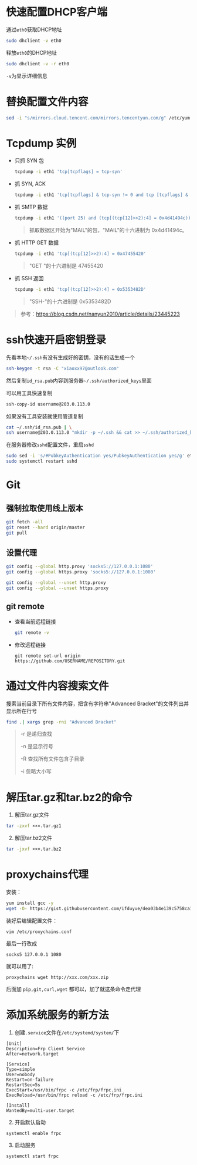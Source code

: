 # 快速配置DHCP客户端

通过`eth0`获取DHCP地址

```sh
sudo dhclient -v eth0
```

释放`eth0`的DHCP地址

```sh
sudo dhclient -v -r eth0
```

`-v`为显示详细信息


# 替换配置文件内容

```sh
sed -i "s/mirrors.cloud.tencent.com/mirrors.tencentyun.com/g" /etc/yum.repos.d/epel.repo
```

# Tcpdump 实例

- 只抓 SYN 包

    ```sh
    tcpdump -i eth1 'tcp[tcpflags] = tcp-syn'
    ```

- 抓 SYN, ACK

    ```sh
    tcpdump -i eth1 'tcp[tcpflags] & tcp-syn != 0 and tcp [tcpflags] & tcp-ack != 0'
    ```

- 抓 SMTP 数据

    ```sh
    tcpdump -i eth1 '((port 25) and (tcp[(tcp[12]>>2):4] = 0x4d41494c))'
    ```

    > 抓取数据区开始为"MAIL"的包，"MAIL"的十六进制为 0x4d41494c。

- 抓 HTTP GET 数据

    ```sh
    tcpdump -i eth1 'tcp[(tcp[12]>>2):4] = 0x47455420'
    ```

    > "GET "的十六进制是 47455420

- 抓 SSH 返回

    ```sh
    tcpdump -i eth1 'tcp[(tcp[12]>>2):4] = 0x5353482D'
    ```

    > "SSH-"的十六进制是 0x5353482D

> 参考：https://blog.csdn.net/nanyun2010/article/details/23445223

# ssh快速开启密钥登录

先看本地`~/.ssh`有没有生成好的密钥，没有的话生成一个
```sh
ssh-keygen -t rsa -C "xiaoxx97@outlook.com"
```

然后复制`id_rsa.pub`内容到服务器`~/.ssh/authorized_keys`里面

可以用工具快速复制

```sh
ssh-copy-id username@203.0.113.0
```

如果没有工具安装就使用管道复制

```sh
cat ~/.ssh/id_rsa.pub | \
ssh username@203.0.113.0 "mkdir -p ~/.ssh && cat >> ~/.ssh/authorized_keys"
```

在服务器修改`sshd`配置文件，重启`sshd`

```sh
sudo sed -i 's/#PubkeyAuthentication yes/PubkeyAuthentication yes/g' etc/ssh/sshd_config
sudo systemctl restart sshd
```

# Git

## 强制拉取使用线上版本

```sh
git fetch -all
git reset --hard origin/master
git pull
```

## 设置代理

```sh
git config --global http.proxy 'socks5://127.0.0.1:1080'
git config --global https.proxy 'socks5://127.0.0.1:1080'

git config --global --unset http.proxy
git config --global --unset https.proxy
```

## git remote

- 查看当前远程链接

    ```sh
    git remote -v
    ```

- 修改远程链接

  ```shell
  git remote set-url origin https://github.com/USERNAME/REPOSITORY.git
  ```

# 通过文件内容搜索文件

搜索当前目录下所有文件内容，把含有字符串"Advanced Bracket"的文件列出并显示所在行号

```bash
find .| xargs grep -rni "Advanced Bracket"
```

> -r 是递归查找
>
> -n 是显示行号
>
> -R 查找所有文件包含子目录
>
> -i 忽略大小写

# 解压tar.gz和tar.bz2的命令

1. 解压tar.gz文件

```bash
tar -zxvf ×××.tar.gz1
```

2. 解压tar.bz2文件

```bash
tar -jxvf ×××.tar.bz2
```

# proxychains代理

安装：

```sh
yum install gcc -y
wget -O- https://gist.githubusercontent.com/ifduyue/dea03b4e139c5758ca114770027cf65c/raw/install-proxychains-ng.sh | sudo bash -s
```

装好后编辑配置文件：

```
vim /etc/proxychains.conf
```

最后一行改成

```
socks5 127.0.0.1 1080
```

就可以用了:

```
proxychains wget http://xxx.com/xxx.zip
```

后面加 `pip,git,curl,wget` 都可以，加了就这条命令走代理

# 添加系统服务的新方法
1. 创建`.service`文件在`/etc/systemd/system/`下
```
[Unit]
Description=Frp Client Service
After=network.target

[Service]
Type=simple
User=nobody
Restart=on-failure
RestartSec=5s
ExecStart=/usr/bin/frpc -c /etc/frp/frpc.ini
ExecReload=/usr/bin/frpc reload -c /etc/frp/frpc.ini

[Install]
WantedBy=multi-user.target
```
2. 开启默认启动
```
systemctl enable frpc
```
3. 启动服务
```
systemctl start frpc
```
